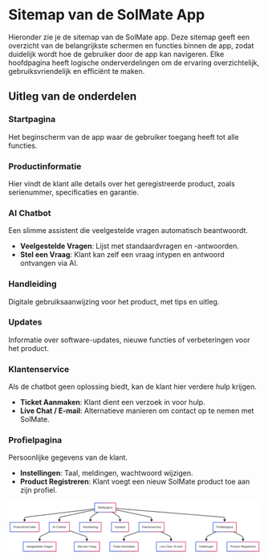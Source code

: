 # Sitemap van de SolMate App

Hieronder zie je de sitemap van de SolMate app. Deze sitemap geeft een overzicht van de belangrijkste schermen en functies binnen de app, zodat duidelijk wordt hoe de gebruiker door de app kan navigeren. Elke hoofdpagina heeft logische onderverdelingen om de ervaring overzichtelijk, gebruiksvriendelijk en efficiënt te maken.

## Uitleg van de onderdelen

### Startpagina  
Het beginscherm van de app waar de gebruiker toegang heeft tot alle functies.

### Productinformatie  
Hier vindt de klant alle details over het geregistreerde product, zoals serienummer, specificaties en garantie.

### AI Chatbot  
Een slimme assistent die veelgestelde vragen automatisch beantwoordt.

- **Veelgestelde Vragen**: Lijst met standaardvragen en -antwoorden.  
- **Stel een Vraag**: Klant kan zelf een vraag intypen en antwoord ontvangen via AI.

### Handleiding  
Digitale gebruiksaanwijzing voor het product, met tips en uitleg.

### Updates  
Informatie over software-updates, nieuwe functies of verbeteringen voor het product.

### Klantenservice  
Als de chatbot geen oplossing biedt, kan de klant hier verdere hulp krijgen.

- **Ticket Aanmaken**: Klant dient een verzoek in voor hulp.  
- **Live Chat / E-mail**: Alternatieve manieren om contact op te nemen met SolMate.

### Profielpagina  
Persoonlijke gegevens van de klant.

- **Instellingen**: Taal, meldingen, wachtwoord wijzigen.  
- **Product Registreren**: Klant voegt een nieuw SolMate product toe aan zijn profiel.




![Sitemap](Sitemap.png)

